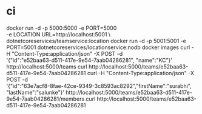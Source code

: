 # ci
docker run -d -p 5000:5000 -e PORT=5000 \
-e LOCATION URL=http://localhost:5001 \ dotnetcoreservices/teamservice:location
docker run -d -p 5001:5001 -e PORT=5001 dotnetcoreservices/locationservice:nodb
docker images
curl -H "Content-Type:application/json" -X POST -d \
'{"id":"e52baa63-d511-417e-9e54-7aab04286281", "name":"KC"}' http://localhost:5000/teams
curl http://localhost:5000/teams/e52baa63-d511-417e-9e54-7aab04286281
curl -H "Content-Type:application/json" -X POST -d \
'{"id":"63e7acf8-8fae-42ce-9349-3c8593ac8292","firstName":"surabhi", "lastName":"salunke"}' http://localhost:5000/teams/e52baa63-d511-417e-9e54-7aab04286281/members
 curl http://localhost:5000/teams/e52baa63-d511-417e-9e54-7aab04286281
